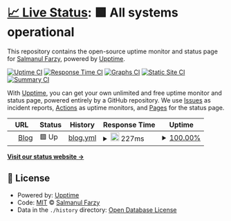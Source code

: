 # [📈 Live Status](https://salmanulfarzy.github.io/upptime): <!--live status--> **🟩 All systems operational**

This repository contains the open-source uptime monitor and status page for [Salmanul Farzy](https://salmanulfarzy.github.io/upptime), powered by [Upptime](https://github.com/upptime/upptime).

[![Uptime CI](https://github.com/koj-co/upptime/workflows/Uptime%20CI/badge.svg)](https://github.com/koj-co/upptime/actions?query=workflow%3A%22Uptime+CI%22)
[![Response Time CI](https://github.com/koj-co/upptime/workflows/Response%20Time%20CI/badge.svg)](https://github.com/koj-co/upptime/actions?query=workflow%3A%22Response+Time+CI%22)
[![Graphs CI](https://github.com/koj-co/upptime/workflows/Graphs%20CI/badge.svg)](https://github.com/koj-co/upptime/actions?query=workflow%3A%22Graphs+CI%22)
[![Static Site CI](https://github.com/koj-co/upptime/workflows/Static%20Site%20CI/badge.svg)](https://github.com/koj-co/upptime/actions?query=workflow%3A%22Static+Site+CI%22)
[![Summary CI](https://github.com/koj-co/upptime/workflows/Summary%20CI/badge.svg)](https://github.com/koj-co/upptime/actions?query=workflow%3A%22Summary+CI%22)

With [Upptime](https://upptime.js.org), you can get your own unlimited and free uptime monitor and status page, powered entirely by a GitHub repository. We use [Issues](https://github.com/salmanulfarzy/upptime/issues) as incident reports, [Actions](https://github.com/salmanulfarzy/upptime/actions) as uptime monitors, and [Pages](https://salmanulfarzy.github.io/upptime) for the status page.

<!--start: status pages-->
<!-- This summary is generated by Upptime (https://github.com/upptime/upptime) -->
<!-- Do not edit this manually, your changes will be overwritten -->
<!-- prettier-ignore -->
| URL | Status | History | Response Time | Uptime |
| --- | ------ | ------- | ------------- | ------ |
| <img alt="" src="https://favicons.githubusercontent.com/www.salmanulfarzy.com" height="13"> [Blog](https://www.salmanulfarzy.com) | 🟩 Up | [blog.yml](https://github.com/salmanulfarzy/uptime/commits/master/history/blog.yml) | <details><summary><img alt="Response time graph" src="./graphs/blog/response-time-week.png" height="20"> 227ms</summary><br><a href="https://salmanulfarzy.github.io/upptime/history/blog"><img alt="Response time 248" src="https://img.shields.io/endpoint?url=https%3A%2F%2Fraw.githubusercontent.com%2Fsalmanulfarzy%2Fuptime%2Fmaster%2Fapi%2Fblog%2Fresponse-time.json"></a><br><a href="https://salmanulfarzy.github.io/upptime/history/blog"><img alt="24-hour response time 317" src="https://img.shields.io/endpoint?url=https%3A%2F%2Fraw.githubusercontent.com%2Fsalmanulfarzy%2Fuptime%2Fmaster%2Fapi%2Fblog%2Fresponse-time-day.json"></a><br><a href="https://salmanulfarzy.github.io/upptime/history/blog"><img alt="7-day response time 227" src="https://img.shields.io/endpoint?url=https%3A%2F%2Fraw.githubusercontent.com%2Fsalmanulfarzy%2Fuptime%2Fmaster%2Fapi%2Fblog%2Fresponse-time-week.json"></a><br><a href="https://salmanulfarzy.github.io/upptime/history/blog"><img alt="30-day response time 241" src="https://img.shields.io/endpoint?url=https%3A%2F%2Fraw.githubusercontent.com%2Fsalmanulfarzy%2Fuptime%2Fmaster%2Fapi%2Fblog%2Fresponse-time-month.json"></a><br><a href="https://salmanulfarzy.github.io/upptime/history/blog"><img alt="1-year response time 248" src="https://img.shields.io/endpoint?url=https%3A%2F%2Fraw.githubusercontent.com%2Fsalmanulfarzy%2Fuptime%2Fmaster%2Fapi%2Fblog%2Fresponse-time-year.json"></a></details> | <details><summary><a href="https://salmanulfarzy.github.io/upptime/history/blog">100.00%</a></summary><a href="https://salmanulfarzy.github.io/upptime/history/blog"><img alt="All-time uptime 100.00%" src="https://img.shields.io/endpoint?url=https%3A%2F%2Fraw.githubusercontent.com%2Fsalmanulfarzy%2Fuptime%2Fmaster%2Fapi%2Fblog%2Fuptime.json"></a><br><a href="https://salmanulfarzy.github.io/upptime/history/blog"><img alt="24-hour uptime 100.00%" src="https://img.shields.io/endpoint?url=https%3A%2F%2Fraw.githubusercontent.com%2Fsalmanulfarzy%2Fuptime%2Fmaster%2Fapi%2Fblog%2Fuptime-day.json"></a><br><a href="https://salmanulfarzy.github.io/upptime/history/blog"><img alt="7-day uptime 100.00%" src="https://img.shields.io/endpoint?url=https%3A%2F%2Fraw.githubusercontent.com%2Fsalmanulfarzy%2Fuptime%2Fmaster%2Fapi%2Fblog%2Fuptime-week.json"></a><br><a href="https://salmanulfarzy.github.io/upptime/history/blog"><img alt="30-day uptime 100.00%" src="https://img.shields.io/endpoint?url=https%3A%2F%2Fraw.githubusercontent.com%2Fsalmanulfarzy%2Fuptime%2Fmaster%2Fapi%2Fblog%2Fuptime-month.json"></a><br><a href="https://salmanulfarzy.github.io/upptime/history/blog"><img alt="1-year uptime 100.00%" src="https://img.shields.io/endpoint?url=https%3A%2F%2Fraw.githubusercontent.com%2Fsalmanulfarzy%2Fuptime%2Fmaster%2Fapi%2Fblog%2Fuptime-year.json"></a></details>

<!--end: status pages-->

[**Visit our status website →**](https://salmanulfarzy.github.io/upptime)

## 📄 License

- Powered by: [Upptime](https://github.com/upptime/upptime)
- Code: [MIT](./LICENSE) © [Salmanul Farzy](https://salmanulfarzy.github.io/upptime)
- Data in the `./history` directory: [Open Database License](https://opendatacommons.org/licenses/odbl/1-0/)
